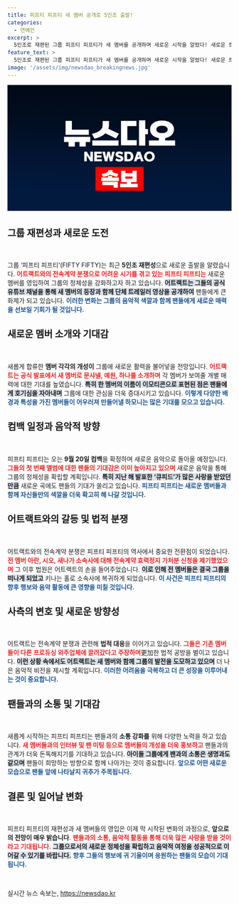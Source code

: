 ```yaml
---
title: 피프티 피프티 새 멤버 공개로 5인조 출발!
categories:
  - 연예인
excerpt: >
  5인조로 재편된 그룹 피프티 피프티가 새 멤버를 공개하며 새로운 시작을 알렸다! 새로운 트레일러 영상 속에서 완벽한 균형을 찾은 피프티 피프티는 오는 9월20일 컴백을 예고하며 기대감을 모은다.✨
feature_text: >
  5인조로 재편된 그룹 피프티 피프티가 새 멤버를 공개하며 새로운 시작을 알렸다! 새로운 트레일러 영상 속에서 완벽한 균형을 찾은 피프티 피프티는 오는 9월20일 컴백을 예고하며 기대감을 모은다.✨
image: '/assets/img/newsdao_breakingnews.jpg'
---
```


<p><img src="/assets/img/newsdao_breakingnews.jpg" alt="ontimetimes 속보" /></p>

<h2 data-ke-size="size26">그룹 재편성과 새로운 도전</h2>

<p data-ke-size="size16">&nbsp;</p>

<p>그룹 ‘피프티 피프티’(FIFTY FIFTY)는 최근 <strong>5인조 재편성</strong>으로 새로운 출발을 알렸습니다. <b><span style="color: #ee2323;">어트랙트와의 전속계약 분쟁으로 어려운 시기를 겪고 있는 피프티 피프티는</span></b> 새로운 멤버를 영입하여 그룹의 정체성을 강화하고자 하고 있습니다. <b><span style="background-color: #21538527;">어트랙트는 그들의 공식 유튜브 채널을 통해 새 멤버의 등장과 함께 단체 트레일러 영상을 공개하여</span></b> 팬들에게 큰 화제가 되고 있습니다. <b><span style="color: #1a5490;">이러한 변화는 그룹의 음악적 색깔과 함께 팬들에게 새로운 매력을 선보일 기회가 될 것입니다.</span></b> </p>

<h2 data-ke-size="size26">새로운 멤버 소개와 기대감</h2>

<p data-ke-size="size16">&nbsp;</p>

<p>새롭게 합류한 <strong>멤버 각각의 개성이</strong> 그룹에 새로운 활력을 불어넣을 전망입니다. <b><span style="color: #ee2323;">어트랙트는 공식 발표에서 새 멤버로 문샤넬, 예원, 하나를 소개하며</span></b> 각 멤버가 보여줄 개별 매력에 대한 기대를 높였습니다. <b><span style="background-color: #21538527;">특히 한 멤버의 이름이 이모티콘으로 표현된 점은 팬들에게 호기심을 자아내며</span></b> 그룹에 대한 관심을 더욱 증대시키고 있습니다. <b><span style="color: #1a5490;">이렇게 다양한 배경과 특성을 가진 멤버들이 어우러져 만들어낼 하모니는 많은 기대를 모으고 있습니다.</span></b></p>

<h2 data-ke-size="size26">컴백 일정과 음악적 방향</h2>

<p data-ke-size="size16">&nbsp;</p>

<p>피프티 피프티는 오는 <strong>9월 20일 컴백</strong>을 확정하며 새로운 음악으로 돌아올 예정입니다. <b><span style="color: #ee2323;">그들의 첫 번째 앨범에 대한 팬들의 기대감은 이미 높아지고 있으며</span></b> 새로운 음악을 통해 그룹의 정체성을 확립할 계획입니다. <b><span style="background-color: #21538527;">특히 지난 해 발표한 ‘큐피드’가 많은 사랑을 받았던 만큼</span></b> 새로운 곡에도 팬들의 기대가 쏠리고 있습니다. <b><span style="color: #1a5490;">피프티 피프티는 새로운 멤버들과 함께 자신들만의 색깔을 더욱 확고히 해 나갈 것입니다.</span></b></p>

<h2 data-ke-size="size26">어트랙트와의 갈등 및 법적 분쟁</h2>

<p data-ke-size="size16">&nbsp;</p>

<p>어트랙트와의 전속계약 분쟁은 피프티 피프티의 역사에서 중요한 전환점이 되었습니다. <b><span style="color: #ee2323;">전 멤버 아란, 시오, 새나가 소속사에 대해 전속계약 효력정지 가처분 신청을 제기했었으며</span></b> 그 이후 법원은 어트랙트의 손을 들어주었습니다. <b><span style="background-color: #21538527;">이로 인해 전 멤버들은 결국 그룹을 떠나게 되었고</span></b> 키나는 홀로 소속사에 복귀하게 되었습니다. <b><span style="color: #1a5490;">이 사건은 피프티 피프티의 향후 행보와 음악 활동에 큰 영향을 미칠 것입니다.</span></b></p>

<h2 data-ke-size="size26">사측의 변호 및 새로운 방향성</h2>

<p data-ke-size="size16">&nbsp;</p>

<p>어트랙트는 전속계약 분쟁과 관련해 <strong>법적 대응</strong>을 이어가고 있습니다. <b><span style="color: #ee2323;">그들은 기존 멤버들이 다른 프로듀싱 외주업체에 끌려갔다고 주장하며</span></b>更加한 법적 공방을 벌이고 있습니다. <b><span style="background-color: #21538527;">이런 상황 속에서도 어트랙트는 새 멤버와 함께 그룹의 발전을 도모하고 있으며</span></b> 더 나은 음악적 비전을 제시할 계획입니다. <b><span style="color: #1a5490;">이러한 어려움을 극복하고 더 큰 성장을 이루어내는 것이 중요합니다.</span></b></p>

<h2 data-ke-size="size26">팬들과의 소통 및 기대감</h2>

<p data-ke-size="size16">&nbsp;</p>

<p>새롭게 시작하는 피프티 피프티는 팬들과의 <strong>소통 강화를</strong> 위해 다양한 노력을 하고 있습니다. <b><span style="color: #ee2323;">새 멤버들과의 인터뷰 및 팬 미팅 등으로 멤버들의 개성을 더욱 홍보하고</span></b> 팬들과의 관계가 더욱 돈독해지기를 기대하고 있습니다. <b><span style="background-color: #21538527;">아이돌 그룹에게 팬과의 소통은 생명과도 같으며</span></b> 팬들이 희망하는 방향으로 함께 나아가는 것이 중요합니다. <b><span style="color: #1a5490;">앞으로 어떤 새로운 모습으로 팬들 앞에 나타날지 귀추가 주목됩니다.</span></b></p>

<h2 data-ke-size="size26">결론 및 일어날 변화</h2>

<p data-ke-size="size16">&nbsp;</p>

<p>피프티 피프티의 재편성과 새 멤버들의 영입은 이제 막 시작된 변화의 과정으로, <strong>앞으로의 전망이 매우 밝습니다</strong>. <b><span style="color: #ee2323;">팬들과의 소통, 음악적 활동을 통해 더욱 많은 사랑을 받을 것이라고 기대됩니다.</span></b> <b><span style="background-color: #21538527;">그룹으로서의 새로운 정체성을 확립하고 음악적 여정을 성공적으로 이어갈 수 있기를 바랍니다.</span></b> <b><span style="color: #1a5490;">향후 그들의 행보에 귀 기울이며 응원하는 팬들의 모습이 기대됩니다.</span></b> </p>

<p data-ke-size="size16">&nbsp;</p>
실시간 뉴스 속보는, <a href="https://newsdao.kr" rel="dofollow">https://newsdao.kr</a>


